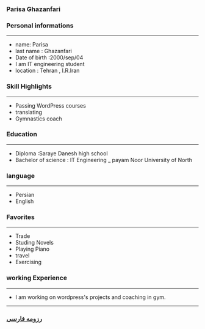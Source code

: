 
### Parisa Ghazanfari


### Personal informations

---
+ name: Parisa
+ last name : Ghazanfari
+ Date of birth :2000/sep/04
+ I am IT engineering student
+ location : Tehran , I.R.Iran


### Skill Highlights

---
+ Passing WordPress courses
+ translating
+ Gymnastics coach


### Education

---
+ Diploma :Saraye Danesh high school
+ Bachelor of science : IT Engineering
_ payam Noor University of North 

### language

---
+ Persian
+ English

### Favorites

---
+ Trade
+ Studing Novels
+ Playing Piano
+ travel 
+ Exercising

### working Experience

---
+ I am working on wordpress's projects and coaching in gym.




--- 
### [رزومه فارسی](resume-fa.md)
